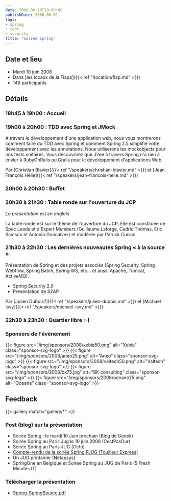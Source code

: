 ```yaml
---
date: 2008-06-10T19:00:00
publishDate: 2008-06-01
tags:
- spring
- test
- security
title: "Soirée Spring"
---
```


## Date et lieu

* Mardi 10 juin 2008
* Dans [les locaux de la Fiapp]({{< ref "/location/fiap.md" >}})
* 146 participants

## Détails

### 18h45 à 19h00 : Accueil

### 19h00 à 20h00 : TDD avec Spring et JMock

A travers le développement d'une application web, nous vous montrerons comment faire du TDD avec Spring et comment Spring 2.5 simplifie votre développement avec les annotations. Nous utiliserons les mockobjects pour nos tests unitaires. Vous découvrirez que J2ee à travers Spring n'a rien à envier à RubyOnRails ou Grails pour le développement d'applications Web.

Par [Christian Blavier]({{< ref "/speakers/christian-blavier.md" >}})
et [Jean François Hélie]({{< ref "/speakers/jean-francois-helie.md" >}})

### 20h00 à 20h30 : Buffet

### 20h30 à 21h30 : Table ronde sur l'ouverture du JCP

_La présentation est en anglais_

La table ronde est sur le thème de l'ouverture du JCP. Elle est constituée de Spec Leads et d'Expert Members (Guillaume Laforge, Cedric Thomas, Eric Samson et Antonio Goncalves) et modérée par Patrick Curran.

### 21h30 à 22h30 : Les dernières nouveautés Spring « à la source »

Présentation de Spring et des projets associés (Spring Security, Spring Webflow, Spring Batch, Spring WS, etc… et aussi Apache, Tomcat, ActiveMQ).

* Spring Security 2.0
* Présentation de S2AP

Par [Julien Dubois?]({{< ref "/speakers/julien-dubois.md" >}})
et [Michaël Isvy]({{< ref "/speakers/michael-isvy.md" >}})

### 22h30 à 23h30 : Quartier libre :-)


### Sponsors de l'évènement

{{< figure src="/img/sponsors/2008/xebia50.png" alt="Xebia" class="sponsor-svg-logo" >}}
{{< figure src="/img/sponsors/2008/aneo25.png" alt="Aneo" class="sponsor-svg-logo" >}}
{{< figure src="/img/sponsors/2008/valtech50.png" alt="Valtech" class="sponsor-svg-logo" >}}
{{< figure src="/img/sponsors/2008/bk75.jpg" alt="BK consulting" class="sponsor-svg-logo" >}}
{{< figure src="/img/sponsors/2008/oceane25.png" alt="Oceane" class="sponsor-svg-logo" >}}

## Feedback

{{< gallery match="gallery/*" >}}

### Post (blog) sur la présentation

* Soirée Spring : le mardi 10 Juin prochain (Blog de Geeek)
* Soirée Spring au Paris Jug le 10 juin 2008 (CestPasDur)
* Soirée Spring au Paris JUG (Octo)
* [Compte-rendu de la soirée Spring PJUG (Touilleur Express)](https://touilleur-express.fr/2008/06/11/compte-rendu-de-la-soiree-spring-pjug/)
* Un JUG printanier (Netapsys)
* SpringOne en Belgique et Soirée Spring au JUG de Paris (5 Fresh Minutes IT)

### Télécharger la présentation

* [Spring-SpringSource.pdf](Spring-SpringSource.pdf.pdf)
